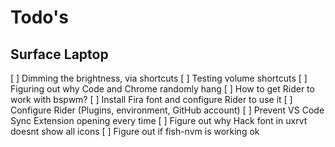 # Todo's

## Surface Laptop

[ ] Dimming the brightness, via shortcuts
[ ] Testing volume shortcuts
[ ] Figuring out why Code and Chrome randomly hang
[ ] How to get Rider to work with bspwm?
[ ] Install Fira font and configure Rider to use it
[ ] Configure Rider (Plugins, environment, GitHub account)
[ ] Prevent VS Code Sync Extension opening every time
[ ] Figure out why Hack font in uxrvt doesnt show all icons
[ ] Figure out if fish-nvm is working ok

